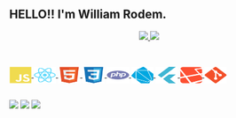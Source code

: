 ## HELLO!! I'm William Rodem.
<div align="center">
  <a href="https://github.com/williamrodem">
  <img height="180em" src="https://github-readme-stats.vercel.app/api?username=williamrodem&show_icons=true&theme=dark&include_all_commits=true&count_private=true"/>
  <img height="180em" src="https://github-readme-stats.vercel.app/api/top-langs/?username=williamrodem&layout=compact&langs_count=7&theme=dark"/>
</div>
  
  ##
  <div style="display: inline_block"><br>
  <img align="center" alt="William-Js" height="30" width="40" src="https://raw.githubusercontent.com/devicons/devicon/master/icons/javascript/javascript-plain.svg">
  <img align="center" alt="William-React" height="30" width="40" src="https://raw.githubusercontent.com/devicons/devicon/master/icons/react/react-original.svg">
  <img align="center" alt="William-HTML" height="30" width="40" src="https://raw.githubusercontent.com/devicons/devicon/master/icons/html5/html5-original.svg">
  <img align="center" alt="William-CSS" height="30" width="40" src="https://raw.githubusercontent.com/devicons/devicon/master/icons/css3/css3-original.svg">
  <img align="center" alt="William-PHP" height="30" width="40" src="https://raw.githubusercontent.com/devicons/devicon/master/icons/php/php-plain.svg">
  <img align="center" alt="William-Dart" height="30" width="40" src="https://raw.githubusercontent.com/devicons/devicon/master/icons/dart/dart-plain.svg">
  <img align="center" alt="William-Dart" height="30" width="40" src="https://raw.githubusercontent.com/devicons/devicon/master/icons/flutter/flutter-plain.svg">
  <img align="center" alt="William-LARAVEL" height="30" width="40" src="https://raw.githubusercontent.com/devicons/devicon/master/icons/laravel/laravel-plain.svg">
  <img align="center" alt="William-GIT" height="30" width="40" src="https://raw.githubusercontent.com/devicons/devicon/master/icons/git/git-plain.svg">

</div>
  
  ##
 
<div> 
    <a href ="https://www.instagram.com/wrsd.s" target="_blank"><img src="https://img.shields.io/badge/-Instagram-%23E4405F?style=for-the-badge&logo=instagram&logoColor=white" target="_blank"></a> 
    <a href = "mailto:willdev1994@gmail.com"><img src="https://img.shields.io/badge/-Gmail-%23333?style=for-the-badge&logo=gmail&logoColor=white" target="_blank"></a>
    <a href ="https://www.linkedin.com/in/william-rodem-45264298" target="_blank"><img src="https://img.shields.io/badge/-LinkedIn-%230077B5?style=for-the-badge&logo=linkedin&logoColor=white" target="_blank"></a> 
</div>

